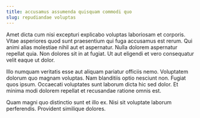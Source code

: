 ```yaml
---
title: accusamus assumenda quisquam commodi quo
slug: repudiandae voluptas
---
```


Amet dicta cum nisi excepturi explicabo voluptas laboriosam et corporis. Vitae asperiores quod sunt praesentium qui fuga accusamus est rerum. Qui animi alias molestiae nihil aut et aspernatur. Nulla dolorem aspernatur repellat quia. Non dolores sit in at fugiat. Ut aut eligendi et vero consequatur velit eaque ut dolor.

Illo numquam veritatis esse aut aliquam pariatur officiis nemo. Voluptatem dolorum quo magnam voluptas. Nam blanditiis optio nesciunt non. Fugiat quos ipsum. Occaecati voluptates sunt laborum dicta hic sed dolor. Et minima modi dolorem repellat et recusandae ratione omnis est.

Quam magni quo distinctio sunt et illo ex. Nisi sit voluptate laborum perferendis. Provident similique dolores.
